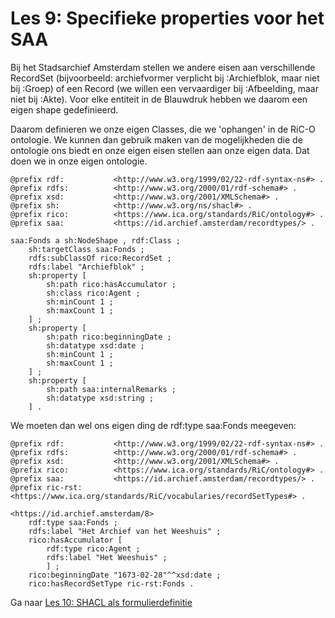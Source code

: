 # Les 9: Specifieke properties voor het SAA
Bij het Stadsarchief Amsterdam stellen we andere eisen aan verschillende RecordSet (bijvoorbeeld: archiefvormer verplicht bij :Archiefblok, maar niet bij :Groep) of een Record (we willen een vervaardiger bij :Afbeelding, maar niet bij :Akte). Voor elke entiteit in de Blauwdruk hebben we daarom een eigen shape gedefinieerd.

Daarom definieren we onze eigen Classes, die we 'ophangen' in de RiC-O ontologie. We kunnen dan gebruik maken van de mogelijkheden die de ontologie ons biedt en onze eigen eisen stellen aan onze eigen data. Dat doen we in onze eigen ontologie.

```
@prefix rdf:           <http://www.w3.org/1999/02/22-rdf-syntax-ns#> .
@prefix rdfs:          <http://www.w3.org/2000/01/rdf-schema#> .
@prefix xsd:           <http://www.w3.org/2001/XMLSchema#> .
@prefix sh:            <http://www.w3.org/ns/shacl#> .
@prefix rico:          <https://www.ica.org/standards/RiC/ontology#> .
@prefix saa:           <https://id.archief.amsterdam/recordtypes/> .

saa:Fonds a sh:NodeShape , rdf:Class ;
    sh:targetClass saa:Fonds ;
    rdfs:subClassOf rico:RecordSet ;
    rdfs:label "Archiefblok" ;
    sh:property [
        sh:path rico:hasAccumulator ;
        sh:class rico:Agent ;
        sh:minCount 1 ;
        sh:maxCount 1 ;
    ] ;
    sh:property [
        sh:path rico:beginningDate ;
        sh:datatype xsd:date ;
        sh:minCount 1 ;
        sh:maxCount 1 ;
    ] ;
    sh:property [
        sh:path saa:internalRemarks ;
        sh:datatype xsd:string ;
    ] .

```

We moeten dan wel ons eigen ding de rdf:type saa:Fonds meegeven:
```
@prefix rdf:           <http://www.w3.org/1999/02/22-rdf-syntax-ns#> .
@prefix rdfs:          <http://www.w3.org/2000/01/rdf-schema#> .
@prefix xsd:           <http://www.w3.org/2001/XMLSchema#> .
@prefix rico:          <https://www.ica.org/standards/RiC/ontology#> .
@prefix saa:           <https://id.archief.amsterdam/recordtypes/> .
@prefix ric-rst:       <https://www.ica.org/standards/RiC/vocabularies/recordSetTypes#> .

<https://id.archief.amsterdam/8>
    rdf:type saa:Fonds ;
    rdfs:label "Het Archief van het Weeshuis" ;
    rico:hasAccumulator [
        rdf:type rico:Agent ;
        rdfs:label "Het Weeshuis" ;
        ] ;
    rico:beginningDate "1673-02-28"^^xsd:date ;
    rico:hasRecordSetType ric-rst:Fonds .
```

Ga naar [Les 10: SHACL als formulierdefinitie](les10.md)
